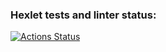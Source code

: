 ### Hexlet tests and linter status:
[![Actions Status](https://github.com/alllexxx1/python-project-83/actions/workflows/hexlet-check.yml/badge.svg)](https://github.com/alllexxx1/python-project-83/actions)